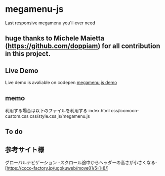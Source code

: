 # megamenu-js
Last responsive megamenu you'll ever need

## huge thanks to Michele Maietta (https://github.com/doppiam) for all contribution in this project.



## Live Demo
Live demo is avaliable on codepen
[megamenu.js demo](https://yamasakidaisuke.github.io/megamenu-js-custom/)

## memo
利用する場合は以下のファイルを利用する
index.html
css/icomoon-custom.css
css/style.css
js/megamenu.js

## To do

## 参考サイト様
グローバルナビゲーション
-スクロール途中からヘッダーの高さが小さくなる-
[https://coco-factory.jp/ugokuweb/move01/5-1-8/]